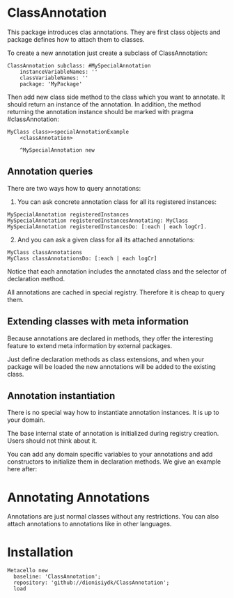 # ClassAnnotation
This package introduces clas annotations. They are first class objects and package defines how to attach them to classes.

To create a new annotation just create a subclass of ClassAnnotation:

```Smalltalk
ClassAnnotation subclass: #MySpecialAnnotation
	instanceVariableNames: ''
	classVariableNames: ''
	package: 'MyPackage'
```
Then add new class side method to the class which you want to annotate. It should return an instance of the annotation. In addition, the method returning the annotation instance should be marked with pragma #classAnnotation:

```Smalltalk
MyClass class>>specialAnnotationExample
	<classAnnotation>
	
	^MySpecialAnnotation new
```

## Annotation queries
There are two ways how to query annotations:

1) You can ask concrete annotation class for all its registered instances:

```Smalltalk
MySpecialAnnotation registeredInstances
MySpecialAnnotation registeredInstancesAnnotating: MyClass
MySpecialAnnotation registeredInstancesDo: [:each | each logCr].
```

2) And you can ask a given class for all its attached annotations:

```Smalltalk
MyClass classAnnotations
MyClass classAnnotationsDo: [:each | each logCr]
```

Notice that each annotation includes the annotated class and the selector of declaration method. 

All annotations are cached in special registry. Therefore it is cheap to query them.

## Extending classes with meta information
Because annotations are declared in methods, they offer the interesting feature to extend meta information by external packages.

Just define declaration methods as class extensions, and when your package will be loaded the new annotations will be added to the existing class.

## Annotation instantiation
There is no special way how to instantiate annotation instances. It is up to your domain.

The base internal state of annotation is initialized during registry creation.  Users should not think about it. 

You can add any domain specific variables to your annotations and add constructors to initialize them in declaration methods. We give an example here after:



# Annotating Annotations
Annotations are just normal classes without any restrictions. You can also attach annotations to annotations like in other languages.

# Installation
```Smalltalk
Metacello new
  baseline: 'ClassAnnotation';
  repository: 'github://dionisiydk/ClassAnnotation';
  load
```
